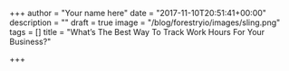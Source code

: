 +++
author = "Your name here"
date = "2017-11-10T20:51:41+00:00"
description = ""
draft = true
image = "/blog/forestryio/images/sling.png"
tags = []
title = "What’s The Best Way To Track Work Hours For Your Business?"

+++
